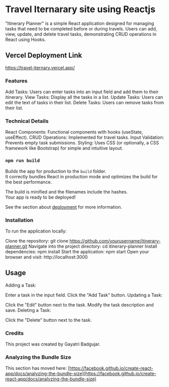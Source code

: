 # Travel Iternarary site using Reactjs

"Itinerary Planner" is a simple React application designed for managing tasks that need to be completed before or during travels. Users can add, view, update, and delete travel tasks, demonstrating CRUD operations in React using Hooks.

## Vercel Deployment Link

https://travel-iternary.vercel.app/

### Features

Add Tasks: Users can enter tasks into an input field and add them to their itinerary.
View Tasks: Display all the tasks in a list.
Update Tasks: Users can edit the text of tasks in their list.
Delete Tasks: Users can remove tasks from their list.

### Technical Details

React Components: Functional components with hooks (useState, useEffect).
CRUD Operations: Implemented for travel tasks.
Input Validation: Prevents empty task submissions.
Styling: Uses CSS (or optionally, a CSS framework like Bootstrap) for simple and intuitive layout.

### `npm run build`

Builds the app for production to the `build` folder.\
It correctly bundles React in production mode and optimizes the build for the best performance.

The build is minified and the filenames include the hashes.\
Your app is ready to be deployed!

See the section about [deployment](https://facebook.github.io/create-react-app/docs/deployment) for more information.

### Installation

To run the application locally:

Clone the repository: git clone https://github.com/yourusername/itinerary-planner.git
Navigate into the project directory: cd itinerary-planner
Install dependencies: npm install
Start the application: npm start
Open your browser and visit: http://localhost:3000

## Usage

Adding a Task:

Enter a task in the input field.
Click the "Add Task" button.
Updating a Task:

Click the "Edit" button next to the task.
Modify the task description and save.
Deleting a Task:

Click the "Delete" button next to the task.

### Credits

This project was created by Gayatri Badgujar.

### Analyzing the Bundle Size

This section has moved here: [https://facebook.github.io/create-react-app/docs/analyzing-the-bundle-size](https://facebook.github.io/create-react-app/docs/analyzing-the-bundle-size)
